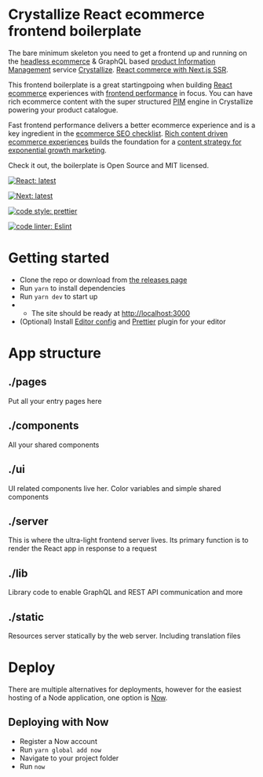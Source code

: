 # Crystallize React ecommerce frontend boilerplate

The bare minimum skeleton you need to get a frontend up and running on the [headless ecommerce](https://crystallize.com/product) & GraphQL based [product Information Management](https://crystallize.com/product/product-information-management) service [Crystallize](https://crystallize.com). [React commerce with Next.js SSR](https://crystallize.com/developers).

This frontend boilerplate is a great startingpoing when building [React ecommerce](https://crystallize.com/developers) experiences with [frontend performance](https://crystallize.com/blog/frontend-performance-measuring-kpis) in focus. You can have rich ecommerce content with the super structured [PIM](https://crystallize.com/product/product-information-management) engine in Crystallize powering your product catalogue.

Fast frontend performance delivers a better ecommerce experience and is a key ingredient in the [ecommerce SEO checklist](https://crystallize.com/blog/ecommerce-seo-checklist). [Rich content driven ecommerce experiences](https://crystallize.com/blog/content-rich-storytelling-makes-juicy-ecommerce) builds the foundation for a  [content strategy for exponential growth marketing](https://snowball.digital/blog/content-strategy-for-exponential-growth-marketing). 

Check it out, the boilerplate is Open Source and MIT licensed.

[![React: latest](https://img.shields.io/badge/react-latest-44cc11.svg?style=flat-square)](https://github.com/facebook/react)

[![Next: latest](https://img.shields.io/badge/next-latest-44cc11.svg?style=flat-square)](https://github.com/zeit/next.js)

[![code style: prettier](https://img.shields.io/badge/code_style-prettier-ff69b4.svg?style=flat-square)](https://github.com/prettier/prettier)

[![code linter: Eslint](https://img.shields.io/badge/code_linter-eslint-463fd4.svg?style=flat-square)](https://github.com/prettier/prettier)

# Getting started

- Clone the repo or download from [the releases page](https://github.com/snowballdigital/crystallize-frontend-boilerplate/releases)
- Run `yarn` to install dependencies
- Run `yarn dev` to start up
- - The site should be ready at [http://localhost:3000](http://localhost:3000)
- (Optional) Install [Editor config](http://editorconfig.org/#download) and [Prettier](https://prettier.io/docs/en/editors.html) plugin for your editor

# App structure

## ./pages

Put all your entry pages here

## ./components

All your shared components

## ./ui

UI related components live her. Color variables and simple shared components

## ./server

This is where the ultra-light frontend server lives. Its primary function is to render the React app in response to a request

## ./lib

Library code to enable GraphQL and REST API communication and more

## ./static

Resources server statically by the web server. Including translation files

# Deploy

There are multiple alternatives for deployments, however for the easiest hosting of a Node application, one option is [Now](https://zeit.co/now).

## Deploying with Now

- Register a Now account
- Run `yarn global add now`
- Navigate to your project folder
- Run `now`
